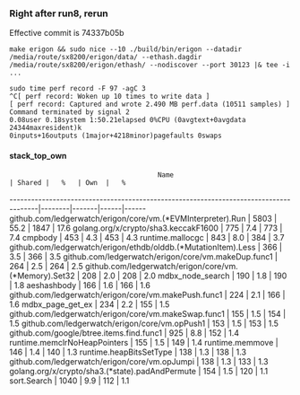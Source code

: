 ### Right after run8, rerun
Effective commit is 74337b05b

```
make erigon && sudo nice --10 ./build/bin/erigon --datadir /media/route/sx8200/erigon/data/ --ethash.dagdir /media/route/sx8200/erigon/ethash/ --nodiscover --port 30123 |& tee -i ...
```
```
sudo time perf record -F 97 -agC 3
^C[ perf record: Woken up 10 times to write data ]
[ perf record: Captured and wrote 2.490 MB perf.data (10511 samples) ]
Command terminated by signal 2
0.08user 0.18system 1:50.21elapsed 0%CPU (0avgtext+0avgdata 24344maxresident)k
0inputs+16outputs (1major+4218minor)pagefaults 0swaps
```

#### stack_top_own

                                         Name                                         | Shared |   %   | Own  |   %
--------------------------------------------------------------------------------------|--------|-------|------|------
github.com/ledgerwatch/erigon/core/vm.(*EVMInterpreter).Run                           |   5803 |  55.2 | 1847 |  17.6
golang.org/x/crypto/sha3.keccakF1600                                                  |    775 |   7.4 |  773 |   7.4
cmpbody                                                                               |    453 |   4.3 |  453 |   4.3
runtime.mallocgc                                                                      |    843 |   8.0 |  384 |   3.7
github.com/ledgerwatch/erigon/ethdb/olddb.(*MutationItem).Less                        |    366 |   3.5 |  366 |   3.5
github.com/ledgerwatch/erigon/core/vm.makeDup.func1                                   |    264 |   2.5 |  264 |   2.5
github.com/ledgerwatch/erigon/core/vm.(*Memory).Set32                                 |    208 |   2.0 |  208 |   2.0
mdbx_node_search                                                                      |    190 |   1.8 |  190 |   1.8
aeshashbody                                                                           |    166 |   1.6 |  166 |   1.6
github.com/ledgerwatch/erigon/core/vm.makePush.func1                                  |    224 |   2.1 |  166 |   1.6
mdbx_page_get_ex                                                                      |    234 |   2.2 |  155 |   1.5
github.com/ledgerwatch/erigon/core/vm.makeSwap.func1                                  |    155 |   1.5 |  154 |   1.5
github.com/ledgerwatch/erigon/core/vm.opPush1                                         |    153 |   1.5 |  153 |   1.5
github.com/google/btree.items.find.func1                                              |    925 |   8.8 |  152 |   1.4
runtime.memclrNoHeapPointers                                                          |    155 |   1.5 |  149 |   1.4
runtime.memmove                                                                       |    146 |   1.4 |  140 |   1.3
runtime.heapBitsSetType                                                               |    138 |   1.3 |  138 |   1.3
github.com/ledgerwatch/erigon/core/vm.opJumpi                                         |    138 |   1.3 |  133 |   1.3
golang.org/x/crypto/sha3.(*state).padAndPermute                                       |    154 |   1.5 |  120 |   1.1
sort.Search                                                                           |   1040 |   9.9 |  112 |   1.1
